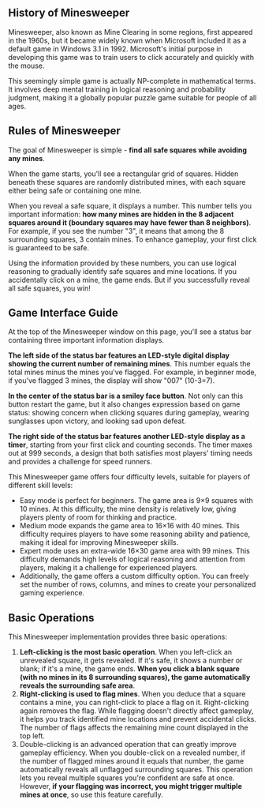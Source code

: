 ## History of Minesweeper

Minesweeper, also known as Mine Clearing in some regions, first appeared in the 1960s, but it became widely known when Microsoft included it as a default game in Windows 3.1 in 1992. Microsoft's initial purpose in developing this game was to train users to click accurately and quickly with the mouse.

This seemingly simple game is actually NP-complete in mathematical terms. It involves deep mental training in logical reasoning and probability judgment, making it a globally popular puzzle game suitable for people of all ages.

## Rules of Minesweeper

The goal of Minesweeper is simple - **find all safe squares while avoiding any mines**.

When the game starts, you'll see a rectangular grid of squares. Hidden beneath these squares are randomly distributed mines, with each square either being safe or containing one mine.

When you reveal a safe square, it displays a number. This number tells you important information: **how many mines are hidden in the 8 adjacent squares around it (boundary squares may have fewer than 8 neighbors)**. For example, if you see the number "3", it means that among the 8 surrounding squares, 3 contain mines. To enhance gameplay, your first click is guaranteed to be safe.

Using the information provided by these numbers, you can use logical reasoning to gradually identify safe squares and mine locations. If you accidentally click on a mine, the game ends. But if you successfully reveal all safe squares, you win!

## Game Interface Guide

At the top of the Minesweeper window on this page, you'll see a status bar containing three important information displays.

**The left side of the status bar features an LED-style digital display showing the current number of remaining mines**. This number equals the total mines minus the mines you've flagged. For example, in beginner mode, if you've flagged 3 mines, the display will show "007" (10-3=7).

**In the center of the status bar is a smiley face button**. Not only can this button restart the game, but it also changes expression based on game status: showing concern when clicking squares during gameplay, wearing sunglasses upon victory, and looking sad upon defeat.

**The right side of the status bar features another LED-style display as a timer**, starting from your first click and counting seconds. The timer maxes out at 999 seconds, a design that both satisfies most players' timing needs and provides a challenge for speed runners.

This Minesweeper game offers four difficulty levels, suitable for players of different skill levels:

- Easy mode is perfect for beginners. The game area is 9×9 squares with 10 mines. At this difficulty, the mine density is relatively low, giving players plenty of room for thinking and practice.
- Medium mode expands the game area to 16×16 with 40 mines. This difficulty requires players to have some reasoning ability and patience, making it ideal for improving Minesweeper skills.
- Expert mode uses an extra-wide 16×30 game area with 99 mines. This difficulty demands high levels of logical reasoning and attention from players, making it a challenge for experienced players.
- Additionally, the game offers a custom difficulty option. You can freely set the number of rows, columns, and mines to create your personalized gaming experience.

## Basic Operations

This Minesweeper implementation provides three basic operations:

1. **Left-clicking is the most basic operation**. When you left-click an unrevealed square, it gets revealed. If it's safe, it shows a number or blank; if it's a mine, the game ends. **When you click a blank square (with no mines in its 8 surrounding squares), the game automatically reveals the surrounding safe area**.
2. **Right-clicking is used to flag mines**. When you deduce that a square contains a mine, you can right-click to place a flag on it. Right-clicking again removes the flag. While flagging doesn't directly affect gameplay, it helps you track identified mine locations and prevent accidental clicks. The number of flags affects the remaining mine count displayed in the top left.
3. Double-clicking is an advanced operation that can greatly improve gameplay efficiency. When you double-click on a revealed number, if the number of flagged mines around it equals that number, the game automatically reveals all unflagged surrounding squares. This operation lets you reveal multiple squares you're confident are safe at once. However, **if your flagging was incorrect, you might trigger multiple mines at once**, so use this feature carefully.